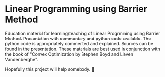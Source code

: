# Linear Programming using Barrier Method
Education material for learning/teaching of Linear Progrmming using Barrier Method. Presentation with commentary and python code available. The python code is appropriately commented and explained. Sources can be found in the presentation. These materials are best used in conjunction with the book of "Convex Optimization by Stephen Boyd and Lieven Vandenberghe".

Hopefully this project will help somebody. 🤗
